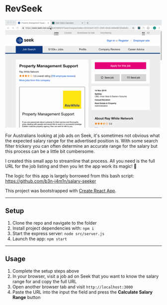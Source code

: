 # RevSeek

![](revseek.gif)

For Australians looking at job ads on Seek, it's sometimes not obvious what the expected salary range for the advertised position is. With some search filter trickery you can often determine an accurate range for the salary but this process can be a little bit cumbersome.

I created this small app to streamline that process. All you need is the full URL for the job listing and then you let the app work its magic! 🤘

The logic for this app is largely borrowed from this bash script:
https://github.com/b3n-j4m1n/salary-seeker

This project was bootstrapped with [Create React App](https://github.com/facebook/create-react-app).

---

## Setup

1. Clone the repo and navigate to the folder
2. Install project dependencies with: `npm i`
3. Start the express server: `node src/server.js`
4. Launch the app: `npm start`

---

## Usage

1. Complete the setup steps above
2. In your browser, visit a job ad on Seek that you want to know the salary range for and copy the full URL
2. Open another browser tab and visit `http://localhost:3000`
3. Paste the URL into the input the field and press the **Calculate Salary Range** button